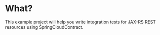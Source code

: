 # What?

This example project will help you write integration tests for JAX-RS REST resources using SpringCloudContract.
